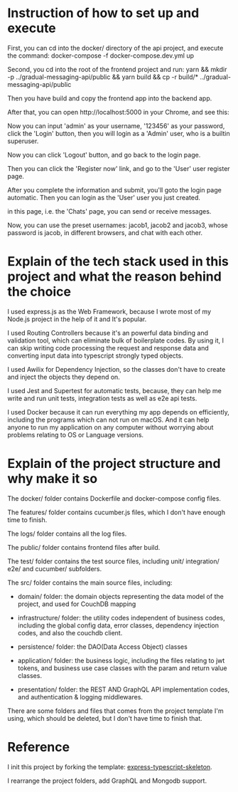 # Instruction of how to set up and execute

First, you can cd into the docker/ directory of the api project, and execute the command:
docker-compose -f docker-compose.dev.yml up

Second, you cd into the root of the frontend project and run:
yarn && mkdir -p ../gradual-messaging-api/public && yarn build && cp -r build/\* ../gradual-messaging-api/public

Then you have build and copy the frontend app into the backend app.

After that, you can open http://localhost:5000 in your Chrome, and see this:

Now you can input 'admin' as your username, '123456' as your password, click the 'Login' button, then you will login as a 'Admin' user, who is a builtin superuser.

Now you can click 'Logout' button, and go back to the login page.

Then you can click the 'Register now' link, and go to the 'User' user register page.

After you complete the information and submit, you'll goto the login page automatic.
Then you can login as the 'User' user you just created.

in this page, i.e. the 'Chats' page, you can send or receive messages.

Now, you can use the preset usernames: jacob1, jacob2 and jacob3, whose password is jacob, in different browsers, and chat with each other.

# Explain of the tech stack used in this project and what the reason behind the choice

I used express.js as the Web Framework, because I wrote most of my Node.js project in the help of it and It's popular.

I used Routing Controllers because it's an powerful data binding and validation tool, which can eliminate bulk of boilerplate codes. By using it, I can skip writing code processing the request and response data and converting input data into typescript strongly typed objects.

I used Awilix for Dependency Injection, so the classes don't have to create and inject the objects they depend on.

I used Jest and Supertest for automatic tests, because, they can help me write and run unit tests, integration tests as well as e2e api tests.

I used Docker because it can run everything my app depends on efficiently, including the programs which can not run on macOS. And it can help anyone to run my application on any computer without worrying about problems relating to OS or Language versions.

# Explain of the project structure and why make it so

The docker/ folder contains Dockerfile and docker-compose config files.

The features/ folder contains cucumber.js files, which I don't have enough time to finish.

The logs/ folder contains all the log files.

The public/ folder contains frontend files after build.

The test/ folder contains the test source files, including unit/ integration/ e2e/ and cucumber/ subfolders.

The src/ folder contains the main source files, including:

- domain/ folder: the domain objects representing the data model of the project, and used for CouchDB mapping
- infrastructure/ folder: the utility codes independent of business codes, including the global config data, error classes, dependency injection codes, and also the couchdb client.

- persistence/ folder: the DAO(Data Access Object) classes
- application/ folder: the business logic, including the files relating to jwt tokens, and business use case classes with the param and return value classes.

- presentation/ folder: the REST AND GraphQL API implementation codes, and authentication & logging middlewares.

There are some folders and files that comes from the project template I'm using, which should be deleted, but I don't have time to finish that.

# Reference

I init this project by forking the template: [express-typescript-skeleton](https://github.com/borjapazr/express-typescript-skeleton).

I rearrange the project folders, add GraphQL and Mongodb support.
